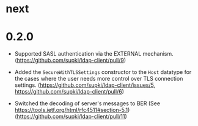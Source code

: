next
====

0.2.0
=====

  * Supported SASL authentication via the EXTERNAL mechanism. (https://github.com/supki/ldap-client/pull/9)

  * Added the `SecureWithTLSSettings` constructor to the `Host` datatype for the
    cases where the user needs more control over TLS connection settings.
    (https://github.com/supki/ldap-client/issues/5, https://github.com/supki/ldap-client/pull/6)

  * Switched the decoding of server's messages to BER (See https://tools.ietf.org/html/rfc4511#section-5.1) (https://github.com/supki/ldap-client/pull/11)

